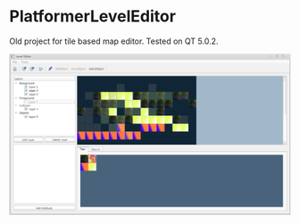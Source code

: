 # PlatformerLevelEditor
Old project for tile based map editor. Tested on QT 5.0.2.

![PlatformerLevelEditor screenshot](leveleditor_screenshot.png?raw=true "Screenshot")


